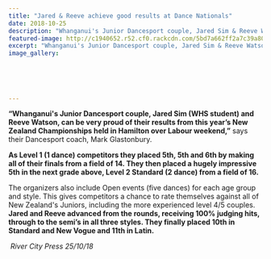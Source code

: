 ```yaml
---
title: "Jared & Reeve achieve good results at Dance Nationals"
date: 2018-10-25
description: "Whanganui's Junior Dancesport couple, Jared Sim & Reeve Watson, can be very proud of their results from NZ Champs..."
featured-image: http://c1940652.r52.cf0.rackcdn.com/5bd7a662ff2a7c39a800016f/Jared-Sim-280-RCP-25-oct.jpg
excerpt: "Whanganui's Junior Dancesport couple, Jared Sim & Reeve Watson, can be very proud of their results from this year’s NZ Champs."
image_gallery:
    
    
    
    
    
---
```


<p class="BasicParagraph"><strong>&ldquo;Whanganui's Junior Dancesport couple, Jared Sim (WHS student) and Reeve Watson, can be very proud of their results from this year&rsquo;s New Zealand Championships held in Hamilton over Labour weekend,&rdquo;</strong> says their Dancesport coach, Mark Glastonbury.</p>
<p class="BasicParagraph"><strong>As Level 1 (1 dance) competitors they placed 5th, 5th and 6th by making all of their finals from a field of 14. They then placed a hugely impressive 5th in the next grade above, Level 2 Standard (2 dance) from a field of 16.</strong></p>
<p class="BasicParagraph">The organizers also include Open events (five dances) for each age group and style. This gives competitors a chance to rate themselves against all of New Zealand's Juniors, including the more experienced level 4/5 couples. <strong>Jared and Reeve advanced from the rounds, receiving 100% judging hits, through to the semi&rsquo;s in all three styles. They finally placed 10th in Standard and New Vogue and 11th in Latin.</strong></p>
<p><em>&nbsp;River City Press 25/10/18</em></p>

